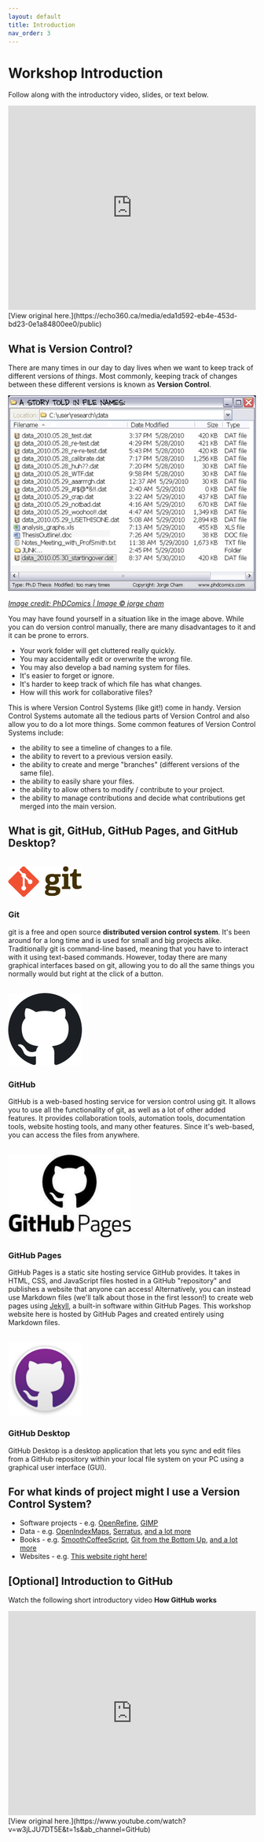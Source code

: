 ```yaml
---
layout: default
title: Introduction
nav_order: 3
---
```


# Workshop Introduction

Follow along with the introductory video, slides, or text below.

<iframe height="416" width="100%" allowfullscreen frameborder=0 src="https://echo360.ca/media/eda1d592-eb4e-453d-bd23-0e1a84800ee0/public?autoplay=false&automute=false"></iframe>
[View original here.](https://echo360.ca/media/eda1d592-eb4e-453d-bd23-0e1a84800ee0/public)

## What is Version Control?

There are many times in our day to day lives when we want to keep track of different versions of *things*. Most commonly, keeping track of changes between these different versions is known as **Version Control**.

![A folder full of different versions of the same file](assets/img/introduction/versionControl.png)

<ins> *Image credit: [PhDComics](https://phdcomics.com/comics.php?f=1323) \| Image © jorge cham* </ins>

You may have found yourself in a situation like in the image above. While you can do version control manually, there are many disadvantages to it and it can be prone to errors.

- Your work folder will get cluttered really quickly.
- You may accidentally edit or overwrite the wrong file.
- You may also develop a bad naming system for files.
- It's easier to forget or ignore.
- It's harder to keep track of which file has what changes.
- How will this work for collaborative files?

This is where Version Control Systems (like git!) come in handy. Version Control Systems automate all the tedious parts of Version Control and also allow you to do a lot more things. Some common features of Version Control Systems include:

- the ability to see a timeline of changes to a file.
- the ability to revert to a previous version easily.
- the ability to create and merge "branches" (different versions of the same file).
- the ability to easily share your files.
- the ability to allow others to modify / contribute to your project.
- the ability to manage contributions and decide what contributions get merged into the main version.

## What is git, GitHub, GitHub Pages, and GitHub Desktop?
<br>
<img src="assets/img/introduction/gitLogo.png" alt="Image of the git logo" width="150">

### Git
git is a free and open source **distributed version control system**. It's been around for a long time and is used for small and big projects alike. Traditionally git is command-line based, meaning that you have to interact with it using text-based commands. However, today there are many graphical interfaces based on git, allowing you to do all the same things you normally would but right at the click of a button. 

<br>
<img src="assets/img/introduction/githubLogo.png" alt="Image of the GitHub logo" width="150">

### GitHub
GitHub is a web-based hosting service for version control using git. It allows you to use all the functionality of git, as well as a lot of other added features. It provides collaboration tools, automation tools, documentation tools, website hosting tools, and many other features. Since it's web-based, you can access the files from anywhere.

<br>
<img src="assets/img/introduction/githubPagesLogo.jpg" alt="Image of the GitHub Pages logo" width="250">

### GitHub Pages
GitHub Pages is a static site hosting service GitHub provides. It takes in HTML, CSS, and JavaScript files hosted in a GitHub "repository" and publishes a website that anyone can access! Alternatively, you can instead use Markdown files (we'll talk about those in the first lesson!) to create web pages using [Jekyll](https://jekyllrb.com/), a built-in software within GitHub Pages. This workshop website here is hosted by GitHub Pages and created entirely using Markdown files.

<br>
<img src="assets/img/introduction/githubDesktopLogo.png" alt="Image of the GitHub Desktop logo" width="150">

### GitHub Desktop
GitHub Desktop is a desktop application that lets you sync and edit files from a GitHub repository within your local file system on your PC using a graphical user interface (GUI).

## For what kinds of project might I use a Version Control System?
- Software projects - e.g. [OpenRefine](https://github.com/OpenRefine/OpenRefine), [GIMP](https://github.com/GNOME/gimp)
- Data - e.g. [OpenIndexMaps](https://github.com/OpenIndexMaps), [Serratus](https://github.com/ababaian/serratus), [and a lot more](https://github.com/awesomedata/awesome-public-datasets)
- Books - e.g. [SmoothCoffeeScript](https://github.com/autotelicum/Smooth-CoffeeScript), [Git from the Bottom Up](https://github.com/jwiegley/git-from-the-bottom-up), [and a lot more](https://github.com/topics/books)
- Websites - e.g. [This website right here!](introduction)

## [Optional] Introduction to GitHub
Watch the following short introductory video **How GitHub works**  

<iframe width="100%" height="416" src="https://www.youtube.com/embed/w3jLJU7DT5E" frameborder="0" allow="accelerometer; autoplay; clipboard-write; encrypted-media; gyroscope; picture-in-picture" allowfullscreen></iframe> 
[View original here.](https://www.youtube.com/watch?v=w3jLJU7DT5E&t=1s&ab_channel=GitHub)
